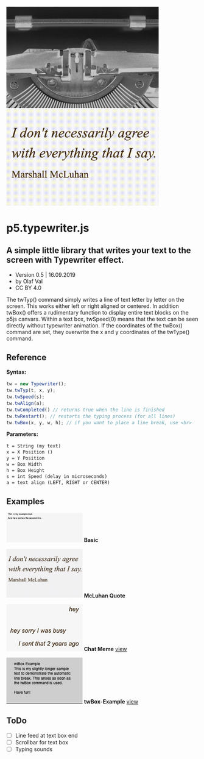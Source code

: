 <img src="p5js-typewriter-js.jpg" width=400> <img src="typewriter-mcluhan-animation.gif" width=400>

# p5.typewriter.js
## A simple little library that writes your text to the screen with Typewriter effect.

- Version 0.5 | 16.09.2019
- by Olaf Val
- CC BY 4.0

The twTyp() command simply writes a line of text letter by letter on the screen. This works either left or right aligned or centered. In addition twBox() offers a rudimentary function to display entire text blocks on the p5js canvars.
Within a text box, twSpeed(0) means that the text can be seen directly without typewriter animation. If the coordinates of the twBox() command are set, they overwrite the x and y coordinates of the twType() command.


## Reference

**Syntax:**
```javascript
tw = new Typewriter();
tw.twTyp(t, x, y);
tw.twSpeed(s);
tw.twAlign(a);
tw.twCompleted() // returns true when the line is finished
tw.twRestart(); // restarts the typing process (for all lines)
tw.twBox(x, y, w, h); // if you want to place a line break, use <br>
```

**Parameters:**
```
t = String (my text)
x = X Position ()
y = Y Position
w = Box Width
h = Box Height
s = int Speed (delay in microseconds)
a = text align (LEFT, RIGHT or CENTER)
```


## Examples

<img src="Examples/basic.jpg" width=200> **Basic** <br>

<img src="Examples/mcluhanquote.jpg" width=200> **McLuhan Quote**<br>

<img src="Examples/chat-meme.jpg" width=200> **Chat Meme** [view](http://projects.olafval.de/p5-typewriter/chat-meme.html) <br>

<img src="Examples/twBox-example.jpg" width=200> **twBox-Example** [view](http://projects.olafval.de/p5-typewriter/twBox-example.html) <br>


## ToDo

- [ ] Line feed at text box end
- [ ] Scrollbar for text box
- [ ] Typing sounds

<br>
